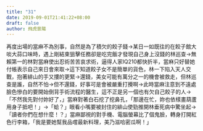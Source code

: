 ```yaml
---
title: "31"
date: 2019-09-01T21:41:22+08:00
draft: false
author: 飛虎景陽
---
```


再度出場的當麻不為別事，自然是為了積欠的餃子錢->某日一如既往的在餃子館大啖大蒜口味時，遇上剛結束狙擊任務卻是吃完飯才發現自己身上沒錢的林巡查->無賴第一的林對當麻使出忍術苦苦哀求術，逼得人家IQ210都快折半，當麻只好替她付帳表示自己來日會來取->這下知道餃子女不是簡單的貨色，林一下陷入天人交戰，抱著緋山的手又摟的更緊->還錢，美女可能有萬分之一的機會被救走，但林巡查是誰，自然不怕->但不還錢，好事可是會被嚴重打攪啊->此時當麻注意到不遠處臉色慘白的要開始倒背手術流程的醫生，這不正是另一個也有欠自己餃子的人->「不然我先對付妳好了，」當麻對著白石挖了挖鼻孔，「那邊在忙，妳也依樣畫葫蘆用身子抵吧！」->「蛤？」眼看小嘴要被封住的緋山使勁推開林垂死病中驚坐起->「讀者你們在想什麼！？」當麻鄙視的對手機、電腦螢幕比了個鬼臉，轉身打開紅色行李箱，「我是要她幫我品嚐最新料理，美乃滋哈密瓜啊！」

